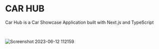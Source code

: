 # CAR HUB 

<p>Car Hub is a Car Showcase Application built with Next.js and TypeScript</p>

<br/>

![Screenshot 2023-06-12 112159](https://github.com/ZainAli97/Car-Hub/assets/131141179/be6718df-6688-4e10-ad79-d69121acbdbd)
